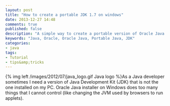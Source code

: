 ```yaml
---
layout: post
title: "How to create a portable JDK 1.7 on windows"
date: 2013-12-27 14:48
comments: true
published: false
description: "A simple way to create a portable version of Oracle Java 1.7"
keywords: "Java, Oracle, Oracle Java, Portable Java, JDK"
categories:
- java
tags:
- Tutorial
- tips&amp;tricks
---
```

{% img left /images/2012/07/java_logo.gif Java logo %}As a Java developer sometimes I need a version of Java Development Kit (JDK) that is not the one installed on my PC. Oracle Java installer on Windows does too many things that I cannot control (like changing the JVM used by browsers to run applets).